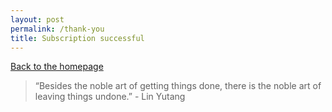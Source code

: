 ```yaml
---
layout: post
permalink: /thank-you
title: Subscription successful
---
```

[Back to the homepage](https://www.stevelipscom.be)
> “Besides the noble art of getting things done, there is the noble art of leaving things undone.” - Lin Yutang

